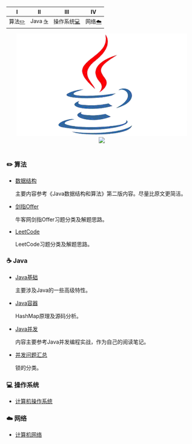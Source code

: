
| Ⅰ | Ⅱ | Ⅲ | Ⅳ |
| :--------: | :---------: | :---------: | :---------: |
| 算法[:pencil2:](#pencil2-算法) | Java [:coffee:](#coffee-Java) | 操作系统[:computer:](#computer-操作系统)|网络[:cloud:](#cloud-网络) |

<div align="center">
    <img src="pics//java.gif" width="450px"/>
    <br>
    <a href="https://github.com/MinheZ"> <img src="https://img.shields.io/badge/_-MinheZ-4ab8a1.svg"></a>
</div><br>

### :pencil2: 算法
- [数据结构](https://github.com/MinheZ/Notes/blob/master/note/数据结构.md)

  主要内容参考《Java数据结构和算法》第二版内容。尽量比原文更简洁。
- [剑指Offer](https://github.com/MinheZ/Notes/blob/master/note/剑指Offer.md)

  牛客网剑指Offer习题分类及解题思路。
- [LeetCode](https://github.com/MinheZ/Notes/blob/master/note/LeetCode.md)

  LeetCode习题分类及解题思路。
### :coffee: Java
- [Java基础](https://github.com/MinheZ/Notes/blob/master/note/Java基础.md)

  主要涉及Java的一些高级特性。
- [Java容器](https://github.com/MinheZ/Notes/blob/master/note/Java容器.md)

  HashMap原理及源码分析。
- [Java并发](https://github.com/MinheZ/Notes/blob/master/note/Java并发.md)

  内容主要参考Java并发编程实战，作为自己的阅读笔记。
- [并发问题汇总](https://github.com/MinheZ/Notes/blob/master/note/并发问题汇总.md)

  锁的分类。

### :computer: 操作系统
- [计算机操作系统](https://github.com/MinheZ/Notes/blob/master/note/计算机操作系统.md)


### :cloud: 网络
- [计算机网络](https://github.com/MinheZ/Notes/blob/master/note/计算机网络.md)
